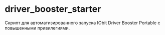 # driver_booster_starter
Скрипт для автоматизированного запуска IObit Driver Booster Portable с повышенными привилегиями.
